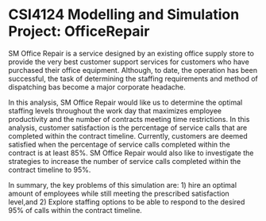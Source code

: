 # CSI4124 Modelling and Simulation Project: OfficeRepair

SM Office Repair is a service designed by an existing office supply store to provide the very best customer support services for customers who have purchased their office equipment. Although, to date,  the operation  has been successful, the task of determining the staffing requirements and method of dispatching bas become a major corporate headache. 

In this analysis, SM Office Repair would like us to determine the optimal staffing levels throughout the work day that maximizes employee productivity and the number of contracts meeting time restrictions. In this analysis, customer satisfaction is the percentage of service calls that are completed within the contract timeline. Currently, customers are deemed satisfied when the percentage of service calls completed within the contract is at least 85%. SM Office Repair would also like to investigate the strategies to increase the number of service calls completed within the contract timeline to 95%.

In summary, the key problems of this simulation are: 1) hire an optimal amount of employees while still meeting the prescribed satisfaction level,and 2) Explore staffing options to be able to respond to the desired 95% of calls within the contract timeline. 
